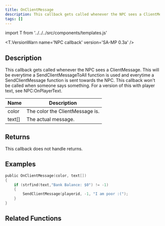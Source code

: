 ```yaml
---
title: OnClientMessage
description: This callback gets called whenever the NPC sees a ClientMessage.
tags: []
---
```


import T from '../../../src/components/templates.js'

<T.VersionWarn name='NPC callback' version='SA-MP 0.3a' />

## Description

This callback gets called whenever the NPC sees a ClientMessage. This will be everytime a SendClientMessageToAll function is used and everytime a SendClientMessage function is sent towards the NPC. This callback won't be called when someone says something. For a version of this with player text, see NPC:OnPlayerText.

| Name   | Description                     |
| ------ | ------------------------------- |
| color  | The color the ClientMessage is. |
| text[] | The actual message.             |

## Returns

This callback does not handle returns.

## Examples

```c
public OnClientMessage(color, text[])
{
    if (strfind(text,"Bank Balance: $0") != -1)
    {
        SendClientMessage(playerid, -1, "I am poor :(");
    }
}
```

## Related Functions
